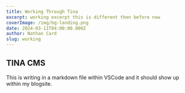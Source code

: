 ```yaml
---
title: Working Through Tina
excerpt: working excerpt this is different then before now
coverImage: /img/bg-landing.png
date: 2024-03-11T04:00:00.000Z
author: Nathan Card
slug: working
---
```


## TINA CMS

This is writing in a markdown file within VSCode and it should show up within my blogsite.
